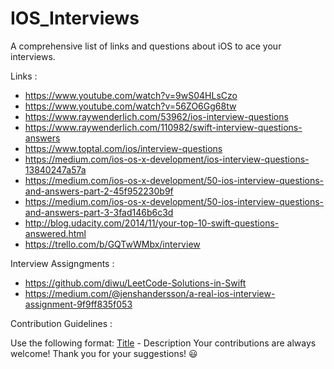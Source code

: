 # IOS_Interviews
A comprehensive list of links and questions about iOS to ace your interviews. 

Links : 
- https://www.youtube.com/watch?v=9wS04HLsCzo
- https://www.youtube.com/watch?v=56ZO6Gg68tw
- https://www.raywenderlich.com/53962/ios-interview-questions
- https://www.raywenderlich.com/110982/swift-interview-questions-answers
- https://www.toptal.com/ios/interview-questions
- https://medium.com/ios-os-x-development/ios-interview-questions-13840247a57a
- https://medium.com/ios-os-x-development/50-ios-interview-questions-and-answers-part-2-45f952230b9f
- https://medium.com/ios-os-x-development/50-ios-interview-questions-and-answers-part-3-3fad146b6c3d
- http://blog.udacity.com/2014/11/your-top-10-swift-questions-answered.html
- https://trello.com/b/GQTwWMbx/interview




Interview Assigngments : 
- https://github.com/diwu/LeetCode-Solutions-in-Swift
- https://medium.com/@jenshandersson/a-real-ios-interview-assignment-9f9ff835f053

Contribution Guidelines : 
 
Use the following format: [Title](Link) - Description
Your contributions are always welcome! Thank you for your suggestions! 😃

